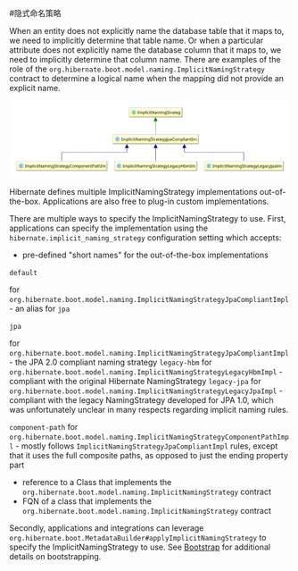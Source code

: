 #隐式命名策略

When an entity does not explicitly name the database table that it maps to, we need
to implicitly determine that table name. Or when a particular attribute does not explicitly name
the database column that it maps to, we need to implicitly determine that column name. There are
examples of the role of the `org.hibernate.boot.model.naming.ImplicitNamingStrategy` contract to
determine a logical name when the mapping did not provide an explicit name.

![](/Book/images/domain/naming/implicit_naming_strategy_diagram.svg)

Hibernate defines multiple ImplicitNamingStrategy implementations out-of-the-box. Applications
are also free to plug-in custom implementations.

There are multiple ways to specify the ImplicitNamingStrategy to use. First, applications can specify
the implementation using the `hibernate.implicit_naming_strategy` configuration setting which accepts:

* pre-defined "short names" for the out-of-the-box implementations

`default`

for `org.hibernate.boot.model.naming.ImplicitNamingStrategyJpaCompliantImpl` - an alias for `jpa`

`jpa`

for `org.hibernate.boot.model.naming.ImplicitNamingStrategyJpaCompliantImpl` - the JPA 2.0 compliant naming strategy
`legacy-hbm`
for `org.hibernate.boot.model.naming.ImplicitNamingStrategyLegacyHbmImpl` - compliant with the original Hibernate NamingStrategy
`legacy-jpa`
for `org.hibernate.boot.model.naming.ImplicitNamingStrategyLegacyJpaImpl` - compliant with the legacy NamingStrategy developed for JPA 1.0, which was unfortunately unclear in many respects regarding implicit naming rules.

`component-path`
for `org.hibernate.boot.model.naming.ImplicitNamingStrategyComponentPathImpl` - mostly follows `ImplicitNamingStrategyJpaCompliantImpl` rules, except that it uses the full composite paths, as opposed to just the ending property part
* reference to a Class that implements the `org.hibernate.boot.model.naming.ImplicitNamingStrategy` contract
* FQN of a class that implements the `org.hibernate.boot.model.naming.ImplicitNamingStrategy` contract

Secondly, applications and integrations can leverage `org.hibernate.boot.MetadataBuilder#applyImplicitNamingStrategy`
to specify the ImplicitNamingStrategy to use. See
[Bootstrap](#bootstrap) for additional details on bootstrapping.


